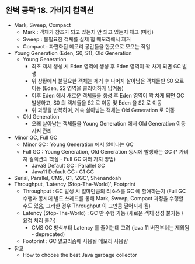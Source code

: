 ## 완벽 공략 18. 가비지 컬렉션

- Mark, Sweep, Compact
  - Mark : 객체가 참조가 되고 있는지 안 되고 있는지 체크 (마킹)
  - Sweep : 불필요한 객체를 실제 힙 메모리에서 제거
  - Compact : 파편화된 메모리 공간들을 한곳으로 모으는 작업
- Young Generation (Eden, S0, S1), Old Generation
  - Young Generation 
    - 최초 객체 생성 시 Eden 영역에 생성 후 Eden 영역이 꽉 차게 되면 GC 발생
    - 위 상황에서 불필요한 객체는 제거 후 나머지 살아남은 객체들만 S0 으로 이동 (Eden, S2 영역을 클리어하게 남겨둠)
    - 이후 Eden 에서 새로운 객체들을 생성 후 Eden 영역이 꽉 차게 되면 GC 발생하고, S0 의 객체들을 S2 로 이동 및 Eden 을 S2 로 이동
    - 위 과정을 반복하며, 계속 살아남는 객체는 Old Generation 로 이동
  - Old Generation 
    - 오래 살아남는 객체들을 Young Generation 에서 Old Generation 이동시켜 관리
- Minor GC, Full GC
  - Minor GC : Young Generation 에서 일어나는 GC
  - Full GC : Young Generation, Old Generation 동시에 발생하는 GC (* 가비지 컬렉션의 핵심 - Full GC 여러 가지 방법)
    - Java8 Default GC : Parallel GC
    - Java11 Default GC : G1 GC
- Serial, Parallel, CMS, G1, 'ZGC', Shenandoah
- Throughput, 'Latency (Stop-The-World)', Footprint
  - Throughput : GC 발생 시 얼마만큼의 리소스를 GC 에 할애하는지 (Full GC 수행과 동시에 별도 쓰레드를 통해 Mark, Sweep, Compact 과정을 수행할 수도 있음, 그러한 경우 Throughput 이 그만큼 떨어지게 됨) 
  - Latency (Stop-The-World) : GC 만 수행 가능 (새로운 객체 생성 불가능 / 요청 처리 불가)
    - CMS GC 방식부터 Latency 를 줄이는데 고려 (java 11 버전부터는 제외됨 - deprecated)
  - Footprint : GC 알고리즘에 사용될 메모리 사용량
- 참고
  - How to choose the best Java garbage collector
